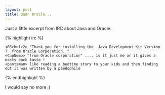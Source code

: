 ```yaml
---
layout: post
title: Damn Oracle...
---
```


Just a little excerpt from IRC about Java and Oracle:

{% highlight irc %}

    <RSchulz2> "Thank you for installing the  Java Development Kit Version 7  from Oracle Corporation. "
    <CapNemo> "from Oracle corporation" .... is it just me or it gives a nasty back taste !
    <pantsman> like reading a bedtime story to your kids and then finding out it was written by a paedophile

{% endhighlight %}

I would say no more ;)